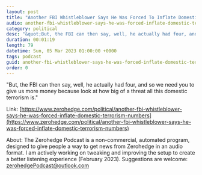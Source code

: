 ```yaml
---
layout: post
title: "Another FBI Whistleblower Says He Was Forced To Inflate Domestic Terrorism Numbers"
audio: another-fbi-whistleblower-says-he-was-forced-inflate-domestic-terrorism-numbers-0
category: political
desc: "&quot;But, the FBI can then say, well, he actually had four, and so we need you to give us more money because look at how big of a threat all this domestic terrorism is.&quot;"
duration: 00:01:19
length: 79
datetime: Sun, 05 Mar 2023 01:00:00 +0000
tags: podcast
guid: another-fbi-whistleblower-says-he-was-forced-inflate-domestic-terrorism-numbers-0
order: 0
---
```

&quot;But, the FBI can then say, well, he actually had four, and so we need you to give us more money because look at how big of a threat all this domestic terrorism is.&quot;

Link: [https://www.zerohedge.com/political/another-fbi-whistleblower-says-he-was-forced-inflate-domestic-terrorism-numbers](https://www.zerohedge.com/political/another-fbi-whistleblower-says-he-was-forced-inflate-domestic-terrorism-numbers)

About: The Zerohedge Podcast is a non-commercial, automated program, designed to give people a way to get news from Zerohedge in an audio format.  I am actively working on tweaking and improving the setup to create a better listening experience (February 2023).  Suggestions are welcome: [zerohedgePodcast@outlook.com](mailto:zerohedgePodcast@outlook.com)